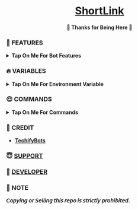 <h1 align="center">
 <b><a href="https://youtu.be/oOOQIYqnz7w" target="/blank">ShortLink</a>
</h1>

<p align="center">🩷 Thanks for Being Here 🩷</p>



### 🥰 FEATURES

<details><summary>Tap On Me For Bot Features</summary>

- Link To ShortLink
- All Sites Support
- Enhanced Ui
- Simple & Best
- Log channel support
- Multi Fsub channel
- Broadcast feature
- Custom Url Shortner
- tiny, isgd, vgd support
- Deploy on Heroku + Koyeb + Render + Railway.
- [Developer support](https://telegram.me/TechifySupport) 24x7
</details>


### 🔥 VARIABLES

<details><summary>Tap On Me For Environment Variable</summary>

- `API_ID` : Get From [Here](https://youtu.be/RdMY6Lqfi9w)
- `API_HASH` : Get From [Here](https://youtu.be/RdMY6Lqfi9w)
- `BOT_TOKEN` : Get From [BotFather](https://youtu.be/aJILCCXfNVM).
- `BASE_URL` : Your app url
- `DATABASE_URL` : Mongodb [Database](https://youtu.be/pMJpHoiu1go)
- `ADMINS` : Your telegram ID.
- `LOG_CHANNEL` : Your log channel Id.
- `AUTH_CHANNELS` : Your fsub channel Id.
</details>

### 😍 COMMANDS

<b><details><summary>Tap On Me For Commands</summary>
```
start - Check Bot Alive or no.
stats - Check bot stats.
shortlink - To connect your custom shortener.
info - To check your info.
ban - To ban users.
unban - To unban users.
banlist - To check banned users list.
broadcast - Broadcast Massage Send All Users In Bot.
tiny - To short url using tiny
isgd - To short url using isgd
vgd - To short url using vgd
```
</details>

### 💞 CREDIT

- [TechifyBots](https://github.com/TechifyBots)

### 😇 [SUPPORT](https://techifybots.github.io/PayWeb)

### 🥳 [DEVELOPER](https://telegram.me/TechifySupport)

### 📌 NOTE

𝘊𝘰𝘱𝘺𝘪𝘯𝘨 𝘰𝘳 𝘚𝘦𝘭𝘭𝘪𝘯𝘨 𝘵𝘩𝘪𝘴 𝘳𝘦𝘱𝘰 𝘪𝘴 𝘴𝘵𝘳𝘪𝘤𝘵𝘭𝘺 𝘱𝘳𝘰𝘩𝘪𝘣𝘪𝘵𝘦𝘥.</b>